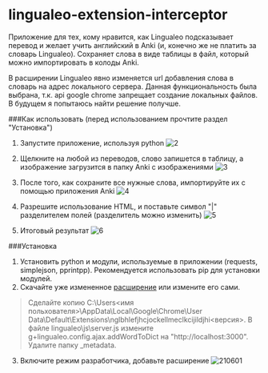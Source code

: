 # lingualeo-extension-interceptor
Приложение для тех, кому нравится, как Lingualeo подсказывает перевод и желает учить английский в Anki (и, конечно же не платить за словарь Lingualeo). Сохраняет слова в виде таблицы в файл, который можно импортировать в колоды Anki.

В расширении Lingualeo явно изменяется url добавления слова в словарь на адрес локального сервера. Данная функциональность была выбрана, т.к. api google chrome запрещает создание локальных файлов. В будущем я попытаюсь найти решение получше.

###Как использовать (перед использованием прочтите раздел "Установка")
1. Запустите приложение, используя python
![2](https://cloud.githubusercontent.com/assets/7573215/8169784/8bf77b7a-13b4-11e5-9197-bbabf3e0143a.jpg)

2. Щелкните на любой из переводов, слово запишется в таблицу, а изображение загрузится в папку Anki с изображениями
![3](https://cloud.githubusercontent.com/assets/7573215/8169788/8e584a52-13b4-11e5-807b-39278da8b302.jpg)

3. После того, как сохраните все нужные слова, импортируйте их с помощью приложения Anki
![4](https://cloud.githubusercontent.com/assets/7573215/8169790/915372b8-13b4-11e5-8491-db89f9c141d2.jpg)

4. Разрешите использование HTML, и поставьте символ "|" разделителем полей (разделитель можно изменить)
![5](https://cloud.githubusercontent.com/assets/7573215/8169795/95baac40-13b4-11e5-82d6-ca4d6a986149.jpg)

5. Итоговый результат
![6](https://cloud.githubusercontent.com/assets/7573215/8169796/95c6b422-13b4-11e5-9727-7f548dcc01dd.jpg)


###Установка
1. Установить python и модули, используемые в приложении (requests, simplejson, pprintpp). Рекомендуется использовать pip для установки модулей.
2. Скачайте уже измененное [расширение](https://mega.co.nz/#F!8sFHjQZa!Tj0cZnarJo2N24SRFNWVMg) или измените его сами. 

> Сделайте копию C:\Users\<имя польхователя>\AppData\Local\Google\Chrome\User Data\Default\Extensions\nglbhlefjhcjockellmeclkcijildjhi\<версия>\. В файле lingualeo\js\server.js измените g+lingualeo.config.ajax.addWordToDict на "http://localhost:3000". Удалите папку _metadata.

3. Включите режим разработчика, добавьте расширение
![210601](https://cloud.githubusercontent.com/assets/7573215/8169794/959ce23c-13b4-11e5-8234-6f0c0429e440.png)
